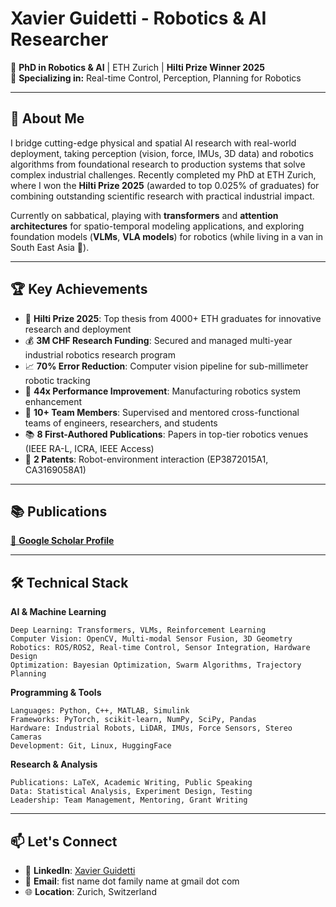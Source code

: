 # Xavier Guidetti - Robotics & AI Researcher

🔬 **PhD in Robotics & AI** | ETH Zurich | **Hilti Prize Winner 2025**  
🤖 **Specializing in:** Real-time Control, Perception, Planning for Robotics

---

## 🎯 About Me

I bridge cutting-edge physical and spatial AI research with real-world deployment, taking perception (vision, force, IMUs, 3D data) and robotics algorithms from foundational research to production systems that solve complex industrial challenges. Recently completed my PhD at ETH Zurich, where I won the **Hilti Prize 2025** (awarded to top 0.025% of graduates) for combining outstanding scientific research with practical industrial impact.

Currently on sabbatical, playing with **transformers** and **attention architectures** for spatio-temporal modeling applications, and exploring foundation models (**VLMs**, **VLA models**) for robotics (while living in a van in South East Asia 🚐).

---

## 🏆 Key Achievements

- 🥇 **Hilti Prize 2025**: Top thesis from 4000+ ETH graduates for innovative research and deployment
- 💰 **3M CHF Research Funding**: Secured and managed multi-year industrial robotics research program
- 📈 **70% Error Reduction**: Computer vision pipeline for sub-millimeter robotic tracking
- 🚀 **44x Performance Improvement**: Manufacturing robotics system enhancement
- 👥 **10+ Team Members**: Supervised and mentored cross-functional teams of engineers, researchers, and students
- 📚 **8 First-Authored Publications**: Papers in top-tier robotics venues (IEEE RA-L, ICRA, IEEE Access)
- 🔧 **2 Patents**: Robot-environment interaction (EP3872015A1, CA3169058A1)

---

## 📚 Publications

[🔬 **Google Scholar Profile**](https://scholar.google.com/citations?user=tbDGDUoAAAAJ&hl=en)

---

## 🛠 Technical Stack

**AI & Machine Learning**
```
Deep Learning: Transformers, VLMs, Reinforcement Learning
Computer Vision: OpenCV, Multi-modal Sensor Fusion, 3D Geometry  
Robotics: ROS/ROS2, Real-time Control, Sensor Integration, Hardware Design
Optimization: Bayesian Optimization, Swarm Algorithms, Trajectory Planning
```

**Programming & Tools**  
```
Languages: Python, C++, MATLAB, Simulink
Frameworks: PyTorch, scikit-learn, NumPy, SciPy, Pandas
Hardware: Industrial Robots, LiDAR, IMUs, Force Sensors, Stereo Cameras
Development: Git, Linux, HuggingFace
```

**Research & Analysis**
```
Publications: LaTeX, Academic Writing, Public Speaking
Data: Statistical Analysis, Experiment Design, Testing  
Leadership: Team Management, Mentoring, Grant Writing
```

---

## 📫 Let's Connect

- 💼 **LinkedIn**: [Xavier Guidetti](https://www.linkedin.com/in/xavier-guidetti-ab03349a/)
- 📧 **Email**: fist name dot family name at gmail dot com  
- 🌐 **Location**: Zurich, Switzerland

